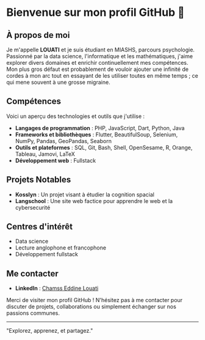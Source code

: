 # Bienvenue sur mon profil GitHub 👋

## À propos de moi

Je m'appelle **LOUATI** et je suis étudiant en MIASHS, parcours psychologie. Passionné par la data science, l'informatique et les mathématiques, j'aime explorer divers domaines et enrichir continuellement mes compétences. Mon plus gros défaut est probablement de vouloir ajouter une infinité de cordes à mon arc tout en essayant de les utiliser toutes en même temps ; ce qui mene souvent à une grosse migraine.

## Compétences

Voici un aperçu des technologies et outils que j'utilise :

- **Langages de programmation** : PHP, JavaScript, Dart, Python, Java
- **Frameworks et bibliothèques** : Flutter, BeautifulSoup, Selenium, NumPy, Pandas, GeoPandas, Seaborn
- **Outils et plateformes** : SQL, Git, Bash, Shell, OpenSesame, R, Orange, Tableau, Jamovi, LaTeX
- **Développement web** : Fullstack

## Projets Notables

- **Kosslyn** : Un projet visant à étudier la cognition spacial
- **Langschool** : Une site web factice pour apprendre le web et la cybersecurité

## Centres d'intérêt

- Data science
- Lecture anglophone et francophone
- Développement fullstack


## Me contacter

- **LinkedIn** : [Chamss Eddine Louati](https://www.linkedin.com/in/chamss-eddine-louati-50a4992a0?utm_source=share&utm_campaign=share_via&utm_content=profile&utm_medium=ios_app)

Merci de visiter mon profil GitHub ! N'hésitez pas à me contacter pour discuter de projets, collaborations ou simplement échanger sur nos passions communes.

---

"Explorez, apprenez, et partagez."

